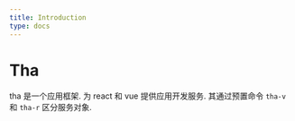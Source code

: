 ```yaml
---
title: Introduction
type: docs
---
```


# Tha

tha 是一个应用框架. 为 react 和 vue 提供应用开发服务. 其通过预置命令 `tha-v` 和 `tha-r` 区分服务对象.
